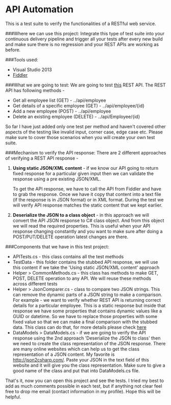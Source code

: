 API Automation
=============

This is a test suite to verify the functionalities of a RESTful web service.

###Where we can use this project:
Integrate this type of test suite into your continuous delivery pipeline and trigger all your tests after every new build and make sure there is no regression and your REST APIs are working as before. 

###Tools used: 
* Visual Studio 2013 
* [Fiddler](http://www.telerik.com/fiddler)

###What we are going to test:
We are going to test [this](https://github.com/pritamkarmakar/REST-API) REST API. The REST API has following methods -
* Get all employee list (GET) - ../api/employee
* Get details of a specific employee (GET) - ../api/employee/{id}
* Add a new employee (POST) - ../api/employee
* Delete an existing employee (DELETE) - ../api/Employee/{id}

So far I have just added only one test per method and haven't covered other aspects of the testing like invalid input, corner case, edge case etc. Please make sure to cover those scenarios when you will create your own test suite.

###Mechanism to verify the API response:
There are 2 different approaches of verifying a REST API response -

1. **Using static JSON/XML content** - if we know our API going to return fixed response for a particular given input then we can validate the response using a pre existing JSON/XML. 

    To get the API response, we have to call the API from Fiddler and have to grab the response. Once we have it copy that content into a text file (if the response is in JSON format) or in XML format. During the test we will verify API response matches the static content that we kept earlier.
2. **Deserialize the JSON to a class object** - in this approach we will convert the API JSON response to C# class object. And from this object we will read the required properties. This is useful when your API response changing constantly and you want to make sure after doing a POST/PUT/DELETE operation latest changes are there.

###Components that we have in this test project:
* APITests.cs - this class contains all the test methods
* TestData - this folder contains the stubbed API response, we will use this content if we take the 'Using static JSON/XML content' approach
* Helper > CommonMethods.cs - this class has methods to make GET, POST, DELETE operation to any API. We will reuse these methods across different tests
* Helper > JsonComparer.cs - class to compare two JSON strings. This can remove the dynamic parts of a JSON string to make a comparison. For example - we want to verify whether REST API is returning correct details for a particular employee. This is a static response but inside that response we have some properties that contains dynamic values like a GUID or datetime. So we have to replace those properties with some fixed value so that we can make a final comparison with the stubbed data. This class can do that, for more details please check [here](https://github.com/pritamkarmakar/JSONComparer)
* DataModels > DataModels.cs - if we are going to verify the API response using the 2nd approach 'Deserialize the JSON to class' then we need to create the class representation of the JSON response. There are many online websites which can help us to get the class representation of a JSON content. My favorite is http://json2csharp.com/. Paste your JSON in the text field of this website and it will give you the class representation. Make sure to give a good name of the class and put that into DataModels.cs file.


That's it, now you can open this project and see the tests. I tried my best to add as much comments possible in each test, but if anything not clear feel free to drop me email (contact information in my profile). Hope this will be helpful.
